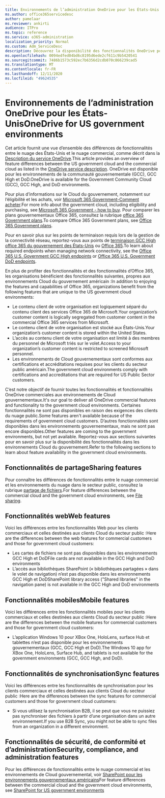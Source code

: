 ```yaml
---
title: Environnements de l’administration OneDrive pour les États-Unis
ms.author: office365servicedesc
author: pamelaar
ms.reviewer: ankirti
audience: ITPro
ms.topic: reference
ms.service: o365-administration
localization_priority: Normal
ms.custom: Adm_ServiceDesc
description: Découvrez la disponibilité des fonctionnalités OneDrive pour les clients Cloud du secteur public américain.
ms.openlocfilehash: 0094edfed04bd6c8195d6ede2cf611c9b5420541
ms.sourcegitcommit: 7486b1573c592ec7b6356d2cdb070c866239cad5
ms.translationtype: MT
ms.contentlocale: fr-FR
ms.lasthandoff: 12/11/2020
ms.locfileid: "49624535"
---
```

# <a name="onedrive-for-us-government-environments"></a><span data-ttu-id="2fa7b-103">Environnements de l’administration OneDrive pour les États-Unis</span><span class="sxs-lookup"><span data-stu-id="2fa7b-103">OneDrive for US government environments</span></span>

<span data-ttu-id="2fa7b-104">Cet article fournit une vue d’ensemble des différences de fonctionnalités entre le nuage des États-Unis et le nuage commercial, comme décrit dans la [Description du service OneDrive](/office365/servicedescriptions/onedrive-for-business-service-description).</span><span class="sxs-lookup"><span data-stu-id="2fa7b-104">This article provides an overview of feature differences between the US government cloud and the commercial cloud as listed in the [OneDrive service description](/office365/servicedescriptions/onedrive-for-business-service-description).</span></span> <span data-ttu-id="2fa7b-105">OneDrive est disponible pour les environnements de la communauté gouvernementale (GCC), GCC High et DoD.</span><span class="sxs-lookup"><span data-stu-id="2fa7b-105">OneDrive is available for the Government Community Cloud (GCC), GCC High, and DoD environments.</span></span> 

<span data-ttu-id="2fa7b-106">Pour plus d’informations sur le Cloud du gouvernement, notamment sur l’éligibilité et les achats, voir [Microsoft 365 Government-Comment acheter](/office365/servicedescriptions/office-365-platform-service-description/office-365-us-government/microsoft-365-government-how-to-buy).</span><span class="sxs-lookup"><span data-stu-id="2fa7b-106">For more info about the government cloud, including eligibility and purchasing, see [Microsoft 365 Government - how to buy](/office365/servicedescriptions/office-365-platform-service-description/office-365-us-government/microsoft-365-government-how-to-buy).</span></span> <span data-ttu-id="2fa7b-107">Pour comparer les plans gouvernementaux Office 365, consultez la rubrique [office 365 Government plans](https://www.microsoft.com/microsoft-365/government/compare-office-365-government-plans?rtc=1#EligibilityRequirements).</span><span class="sxs-lookup"><span data-stu-id="2fa7b-107">To compare Office 365 Government plans, see [Office 365 Government plans](https://www.microsoft.com/microsoft-365/government/compare-office-365-government-plans?rtc=1#EligibilityRequirements).</span></span>

<span data-ttu-id="2fa7b-108">Pour en savoir plus sur les points de terminaison requis lors de la gestion de la connectivité réseau, reportez-vous aux points de [terminaison GCC High office 365 du gouvernement des États-Unis](/office365/enterprise/office-365-u-s-government-gcc-high-endpoints#sharepoint-online-and-onedrive-for-business) ou [Office 365](/office365/enterprise/office-365-u-s-government-dod-endpoints#sharepoint-online-and-onedrive-for-business).</span><span class="sxs-lookup"><span data-stu-id="2fa7b-108">To learn about required endpoints when managing network connectivity, see the [Office 365 U.S. Government GCC High endpoints](/office365/enterprise/office-365-u-s-government-gcc-high-endpoints#sharepoint-online-and-onedrive-for-business) or [Office 365 U.S. Government DoD endpoints](/office365/enterprise/office-365-u-s-government-dod-endpoints#sharepoint-online-and-onedrive-for-business).</span></span>

<span data-ttu-id="2fa7b-109">En plus de profiter des fonctionnalités et des fonctionnalités d’Office 365, les organisations bénéficient des fonctionnalités suivantes, propres aux environnements Cloud du gouvernement américain :</span><span class="sxs-lookup"><span data-stu-id="2fa7b-109">In addition to enjoying the features and capabilities of Office 365, organizations benefit from the following features that are unique to the US government cloud environments:</span></span>

-   <span data-ttu-id="2fa7b-110">Le contenu client de votre organisation est logiquement séparé du contenu client des services Office 365 de Microsoft.</span><span class="sxs-lookup"><span data-stu-id="2fa7b-110">Your organization’s customer content is logically segregated from customer content in the commercial Office 365 services from Microsoft.</span></span>
-   <span data-ttu-id="2fa7b-111">Le contenu client de votre organisation est stocké aux États-Unis.</span><span class="sxs-lookup"><span data-stu-id="2fa7b-111">Your organization’s customer content is stored within the United States.</span></span>
-   <span data-ttu-id="2fa7b-112">L’accès au contenu client de votre organisation est limité à des membres du personnel de Microsoft triés sur le volet.</span><span class="sxs-lookup"><span data-stu-id="2fa7b-112">Access to your organization’s customer content is restricted to screened Microsoft personnel.</span></span>
-   <span data-ttu-id="2fa7b-113">Les environnements de Cloud gouvernementaux sont conformes aux certifications et accréditations requises pour les clients du secteur public américain.</span><span class="sxs-lookup"><span data-stu-id="2fa7b-113">The government cloud environments comply with certifications and accreditations that are required for US Public Sector customers.</span></span>

<span data-ttu-id="2fa7b-114">C’est notre objectif de fournir toutes les fonctionnalités et fonctionnalités OneDrive commerciales aux environnements de Cloud gouvernementaux.</span><span class="sxs-lookup"><span data-stu-id="2fa7b-114">It's our goal to deliver all OneDrive commercial features and functionality to the government cloud environments.</span></span> <span data-ttu-id="2fa7b-115">Certaines fonctionnalités ne sont pas disponibles en raison des exigences des clients du nuage public.</span><span class="sxs-lookup"><span data-stu-id="2fa7b-115">Some features aren't available because of the requirements of government cloud customers.</span></span> <span data-ttu-id="2fa7b-116">D’autres fonctionnalités sont disponibles dans les environnements gouvernementaux, mais ne sont pas encore disponibles.</span><span class="sxs-lookup"><span data-stu-id="2fa7b-116">Other features are coming to the government environments, but not yet available.</span></span> <span data-ttu-id="2fa7b-117">Reportez-vous aux sections suivantes pour en savoir plus sur la disponibilité des fonctionnalités dans les environnements Cloud du gouvernement.</span><span class="sxs-lookup"><span data-stu-id="2fa7b-117">Refer to the following sections to learn about feature availability in the government cloud environments.</span></span>

## <a name="sharing-features"></a><span data-ttu-id="2fa7b-118">Fonctionnalités de partage</span><span class="sxs-lookup"><span data-stu-id="2fa7b-118">Sharing features</span></span>

<span data-ttu-id="2fa7b-119">Pour connaître les différences de fonctionnalités entre le nuage commercial et les environnements du nuage dans le secteur public, consultez la rubrique [partage de fichiers](/office365/servicedescriptions/office-365-platform-service-description/office-365-us-government/gcc-high-and-dod#file-sharing).</span><span class="sxs-lookup"><span data-stu-id="2fa7b-119">For feature differences between the commercial cloud and the government cloud environments, see [File sharing](/office365/servicedescriptions/office-365-platform-service-description/office-365-us-government/gcc-high-and-dod#file-sharing).</span></span>

## <a name="web-features"></a><span data-ttu-id="2fa7b-120">Fonctionnalités web</span><span class="sxs-lookup"><span data-stu-id="2fa7b-120">Web features</span></span>

<span data-ttu-id="2fa7b-121">Voici les différences entre les fonctionnalités Web pour les clients commerciaux et celles destinées aux clients Cloud du secteur public :</span><span class="sxs-lookup"><span data-stu-id="2fa7b-121">Here are the differences between the web features for commercial customers and those for government cloud customers:</span></span>

- <span data-ttu-id="2fa7b-122">Les cartes de fichiers ne sont pas disponibles dans les environnements GCC High et DoD</span><span class="sxs-lookup"><span data-stu-id="2fa7b-122">File cards are not available in the GCC High and DoD environments</span></span>
- <span data-ttu-id="2fa7b-123">L’accès aux bibliothèques SharePoint (« bibliothèques partagées » dans le volet de navigation) n’est pas disponible dans les environnements GCC High et DoD</span><span class="sxs-lookup"><span data-stu-id="2fa7b-123">SharePoint library access ("Shared libraries" in the navigation pane) is not available in the GCC High and DoD environments</span></span>

## <a name="mobile-features"></a><span data-ttu-id="2fa7b-124">Fonctionnalités mobiles</span><span class="sxs-lookup"><span data-stu-id="2fa7b-124">Mobile features</span></span>

<span data-ttu-id="2fa7b-125">Voici les différences entre les fonctionnalités mobiles pour les clients commerciaux et celles destinées aux clients Cloud du secteur public :</span><span class="sxs-lookup"><span data-stu-id="2fa7b-125">Here are the differences between the mobile features for commercial customers and those for government cloud customers:</span></span>

- <span data-ttu-id="2fa7b-126">L’application Windows 10 pour XBox One, HoloLens, surface Hub et tablettes n’est pas disponible pour les environnements gouvernementaux (GCC, GCC High et DoD).</span><span class="sxs-lookup"><span data-stu-id="2fa7b-126">The Windows 10 app for XBox One, HoloLens, Surface Hub, and tablets is not available for the government environments (GCC, GCC High, and DoD).</span></span>

## <a name="sync-features"></a><span data-ttu-id="2fa7b-127">Fonctionnalités de synchronisation</span><span class="sxs-lookup"><span data-stu-id="2fa7b-127">Sync features</span></span>

<span data-ttu-id="2fa7b-128">Voici les différences entre les fonctionnalités de synchronisation pour les clients commerciaux et celles destinées aux clients Cloud du secteur public :</span><span class="sxs-lookup"><span data-stu-id="2fa7b-128">Here are the differences between the sync features for commercial customers and those for government cloud customers:</span></span>

- <span data-ttu-id="2fa7b-129">Si vous utilisez la synchronisation B2B, il se peut que vous ne puissiez pas synchroniser des fichiers à partir d’une organisation dans un autre environnement.</span><span class="sxs-lookup"><span data-stu-id="2fa7b-129">If you use B2B Sync, you might not be able to sync files from an organization in a different environment.</span></span>

## <a name="security-compliance-and-administration-features"></a><span data-ttu-id="2fa7b-130">Fonctionnalités de sécurité, de conformité et d’administration</span><span class="sxs-lookup"><span data-stu-id="2fa7b-130">Security, compliance, and administration features</span></span>

<span data-ttu-id="2fa7b-131">Pour les différences de fonctionnalités entre le nuage commercial et les environnements de Cloud gouvernemental, voir [SharePoint pour les environnements gouvernementaux américains](sharepoint.md)</span><span class="sxs-lookup"><span data-stu-id="2fa7b-131">For feature differences between the commercial cloud and the government cloud environments, see [SharePoint for US government environments](sharepoint.md)</span></span>



